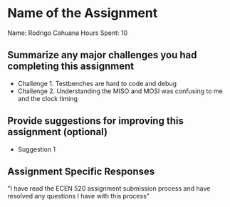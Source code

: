 # Name of the Assignment

Name: Rodrigo Cahuana
Hours Spent: 10

## Summarize any major challenges you had completing this assignment
* Challenge 1. Testbenches are hard to code and debug
* Challenge 2. Understanding the MISO and MOSI was confusing to me and the clock timing

## Provide suggestions for improving this assignment (optional)
  * Suggestion 1

## Assignment Specific Responses

"I have read the ECEN 520 assignment submission process and have resolved any questions I have with this process"

